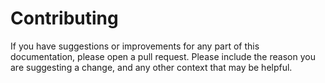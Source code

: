 # Contributing

If you have suggestions or improvements for any part of this documentation, please open a pull request. Please include the reason you are suggesting a change, and any other context that may be helpful.